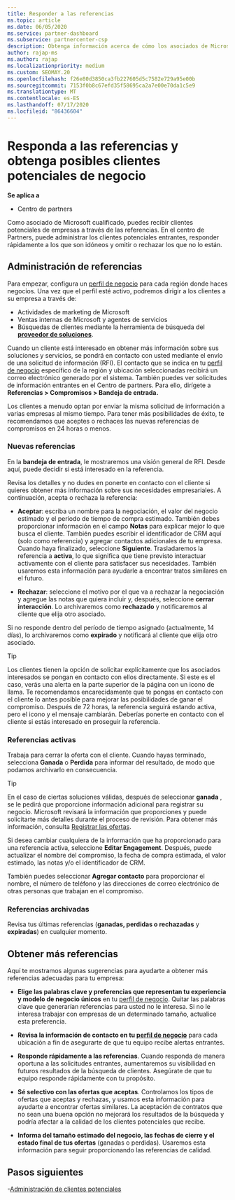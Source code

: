 ```yaml
---
title: Responder a las referencias
ms.topic: article
ms.date: 06/05/2020
ms.service: partner-dashboard
ms.subservice: partnercenter-csp
description: Obtenga información acerca de cómo los asociados de Microsoft cualificados pueden responder a las referencias, administrar referencias nuevas, existentes y archivadas, y obtener más referencias en el futuro.
author: rajap-ms
ms.author: rajap
ms.localizationpriority: medium
ms.custom: SEOMAY.20
ms.openlocfilehash: f26e80d3850ca3fb227605d5c7582e729a95e00b
ms.sourcegitcommit: 7153f0b8c67efd35f58695ca2a7e00e70da1c5e9
ms.translationtype: MT
ms.contentlocale: es-ES
ms.lasthandoff: 07/17/2020
ms.locfileid: "86436604"
---
```

# <a name="respond-to-referrals-and-get-potential-business-leads"></a>Responda a las referencias y obtenga posibles clientes potenciales de negocio

**Se aplica a**

- Centro de partners

Como asociado de Microsoft cualificado, puedes recibir clientes potenciales de empresas a través de las referencias. En el centro de Partners, puede administrar los clientes potenciales entrantes, responder rápidamente a los que son idóneos y omitir o rechazar los que no lo están. 

## <a name="referral-management"></a>Administración de referencias

Para empezar, configura un [perfil de negocio](create-a-marketing-profile.md) para cada región donde haces negocios. Una vez que el perfil esté activo, podremos dirigir a los clientes a su empresa a través de:

- Actividades de marketing de Microsoft
- Ventas internas de Microsoft y agentes de servicios
- Búsquedas de clientes mediante la herramienta de búsqueda del **[proveedor de soluciones](https://www.microsoft.com/solution-providers/home)**.

Cuando un cliente está interesado en obtener más información sobre sus soluciones y servicios, se pondrá en contacto con usted mediante el envío de una solicitud de información (RFI). El contacto que se indica en tu [perfil de negocio](create-a-marketing-profile.md) específico de la región y ubicación seleccionadas recibirá un correo electrónico generado por el sistema. También puedes ver solicitudes de información entrantes en el Centro de partners. Para ello, dirígete a **Referencias > Compromisos > Bandeja de entrada.**

Los clientes a menudo optan por enviar la misma solicitud de información a varias empresas al mismo tiempo. Para tener más posibilidades de éxito, te recomendamos que aceptes o rechaces las nuevas referencias de compromisos en 24 horas o menos.

### <a name="new-referrals"></a>Nuevas referencias

En la **bandeja de entrada**, le mostraremos una visión general de RFI. Desde aquí, puede decidir si está interesado en la referencia.

Revisa los detalles y no dudes en ponerte en contacto con el cliente si quieres obtener más información sobre sus necesidades empresariales. A continuación, acepta o rechaza la referencia:

- **Aceptar**: escriba un nombre para la negociación, el valor del negocio estimado y el período de tiempo de compra estimado. También debes proporcionar información en el campo **Notas** para explicar mejor lo que busca el cliente. También puedes escribir el identificador de CRM aquí (solo como referencia) y agregar contactos adicionales de tu empresa. Cuando haya finalizado, seleccione **Siguiente**. Trasladaremos la referencia a **activa**, lo que significa que tiene previsto interactuar activamente con el cliente para satisfacer sus necesidades. También usaremos esta información para ayudarle a encontrar tratos similares en el futuro.

- **Rechazar**: seleccione el motivo por el que va a rechazar la negociación y agregue las notas que quiera incluir y, después, seleccione **cerrar interacción**. Lo archivaremos como **rechazado** y notificaremos al cliente que elija otro asociado.

Si no responde dentro del período de tiempo asignado (actualmente, 14 días), lo archivaremos como **expirado** y notificará al cliente que elija otro asociado.

> [!TIP]
> Los clientes tienen la opción de solicitar explícitamente que los asociados interesados se pongan en contacto con ellos directamente. Si este es el caso, verás una alerta en la parte superior de la página con un icono de llama. Te recomendamos encarecidamente que te pongas en contacto con el cliente lo antes posible para mejorar las posibilidades de ganar el compromiso. Después de 72 horas, la referencia seguirá estando activa, pero el icono y el mensaje cambiarán. Deberías ponerte en contacto con el cliente si estás interesado en proseguir la referencia.

### <a name="active-referrals"></a>Referencias activas

Trabaja para cerrar la oferta con el cliente. Cuando hayas terminado, selecciona **Ganada** o **Perdida** para informar del resultado, de modo que podamos archivarlo en consecuencia.

> [!TIP]
> En el caso de ciertas soluciones válidas, después de seleccionar **ganada** , se le pedirá que proporcione información adicional para registrar su negocio. Microsoft revisará la información que proporciones y puede solicitarte más detalles durante el proceso de revisión. Para obtener más información, consulta [Registrar las ofertas](register-deals.md).

Si desea cambiar cualquiera de la información que ha proporcionado para una referencia activa, seleccione **Editar Engagement**. Después, puede actualizar el nombre del compromiso, la fecha de compra estimada, el valor estimado, las notas y/o el identificador de CRM.

También puedes seleccionar **Agregar contacto** para proporcionar el nombre, el número de teléfono y las direcciones de correo electrónico de otras personas que trabajan en el compromiso.


### <a name="archived-referrals"></a>Referencias archivadas

Revisa tus últimas referencias (**ganadas, perdidas o rechazadas** y **expiradas**) en cualquier momento. 

## <a name="getting-more-referrals"></a>Obtener más referencias

Aquí te mostramos algunas sugerencias para ayudarte a obtener más referencias adecuadas para tu empresa:

- **Elige las palabras clave y preferencias que representan tu experiencia y modelo de negocio únicos** en tu [perfil de negocio](create-a-marketing-profile.md). Quitar las palabras clave que generarían referencias para usted no le interesa. Si no le interesa trabajar con empresas de un determinado tamaño, actualice esta preferencia.

- **Revisa la información de contacto en tu [perfil de negocio](create-a-marketing-profile.md)** para cada ubicación a fin de asegurarte de que tu equipo recibe alertas entrantes.

- **Responde rápidamente a las referencias**. Cuando responda de manera oportuna a las solicitudes entrantes, aumentaremos su visibilidad en futuros resultados de la búsqueda de clientes. Asegúrate de que tu equipo responde rápidamente con tu propósito.

- **Sé selectivo con las ofertas que aceptas**. Controlamos los tipos de ofertas que aceptas y rechazas, y usamos esta información para ayudarte a encontrar ofertas similares. La aceptación de contratos que no sean una buena opción no mejorará los resultados de la búsqueda y podría afectar a la calidad de los clientes potenciales que recibe.

- **Informa del tamaño estimado del negocio, las fechas de cierre y el estado final de tus ofertas** (ganadas o perdidas). Usaremos esta información para seguir proporcionando las referencias de calidad.

## <a name="next-steps"></a>Pasos siguientes

-[Administración de clientes potenciales](manage-leads.md)

